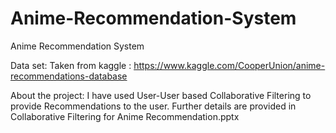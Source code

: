# Anime-Recommendation-System
Anime Recommendation System

Data set: Taken from kaggle : https://www.kaggle.com/CooperUnion/anime-recommendations-database

About the project: I have used User-User based Collaborative Filtering to provide Recommendations to the user. Further details are                        provided in Collaborative Filtering for Anime Recommendation.pptx
